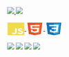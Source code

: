  <div>
  <a href="https://github.com/rks-0110">
  <img height="180em" src="https://github-readme-stats.vercel.app/api?username=rks-0110&show_icons=true&theme=flag-india&include_all_commits=true&count_private=true"/>
  <img height="180em" src="https://github-readme-stats.vercel.app/api/top-langs/?username=rks-0110&layout=compact&langs_count=6&theme=flag-india"/>
 </div>
 
 <div style="display: inline_block"><br>
  <img align="center" alt="Js" height="30" width="40" src="https://raw.githubusercontent.com/devicons/devicon/master/icons/javascript/javascript-plain.svg">
  <img align="center" alt="HTML" height="30" width="40" src="https://raw.githubusercontent.com/devicons/devicon/master/icons/html5/html5-original.svg">
  <img align="center" alt="CSS" height="30" width="40" src="https://raw.githubusercontent.com/devicons/devicon/master/icons/css3/css3-original.svg">
 </div>

 <br>

 <div> 
 <!--
 <a href="" target="_blank"><img src="https://img.shields.io/badge/YouTube-FF0000?style=for-the-badge&logo=youtube&logoColor=white" target="_blank"></a>
 -->
 <a target = "blank" href="https://www.instagram.com/l_hiroshi_s/" target="_blank"><img src="https://img.shields.io/badge/-Instagram-%23E4405F?style=for-the-badge&logo=instagram&logoColor=white"></a>
 <a target = "blank" href="https://discord.gg/388145530171293696" target="_blank"><img src="https://img.shields.io/badge/Discord-7289DA?style=for-the-badge&logo=discord&logoColor=white"></a> 
 <a target = "blank" href = "mailto:lhshihomatsu.trabalho@gmail.com" target="_blank"><img src="https://img.shields.io/badge/-Gmail-%23333?style=for-the-badge&logo=gmail&logoColor=white"></a>
 <a target = "blank" href="https://www.linkedin.com/in/lucas-shihomatsu-8783491a9/" target="_blank"><img src="https://img.shields.io/badge/-LinkedIn-%230077B5?style=for-the-badge&logo=linkedin&logoColor=white"></a> 
</div>

 <!--target="_blank" does not work on github? seens like not there might be a way of doing so with actions thought-->
 
